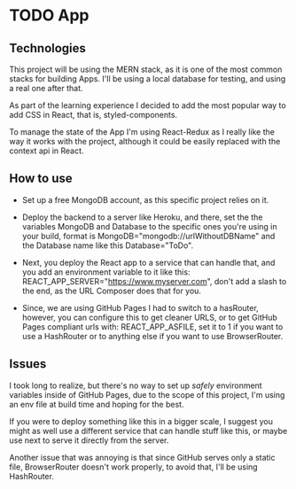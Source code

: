 # TODO App
## Technologies
This project will be using the MERN stack, as it is one of the most common stacks for building Apps.
I'll be using a local database for testing, and using a real one after that.

As part of the learning experience I decided to add the most popular way to add CSS in React, that is, styled-components.

To manage the state of the App I'm using React-Redux as I really like the way it works with the project, although it could be easily replaced with the context api in React.

## How to use
- Set up a free MongoDB account, as this specific project relies on it.


- Deploy the backend to a server like Heroku, and there, set the the variables MongoDB and Database to the specific ones you're using in your build, format is MongoDB="mongodb://urlWithoutDBName" and the Database name like this Database="ToDo".


- Next, you deploy the React app to a service that can handle that, and you add an environment variable to it like this: REACT_APP_SERVER="https://www.myserver.com", don't add a slash to the end, as the URL Composer does that for you.


- Since, we are using GitHub Pages I had to switch to a hasRouter, however, you can configure this to get cleaner URLS, or to get GitHub Pages compliant urls with: REACT_APP_ASFILE, set it to 1 if you want to use a HashRouter or to anything else if you want to use BrowserRouter.


## Issues
I took long to realize, but there's no way to set up *safely* environment variables inside of GitHub Pages, due to the scope of this project, I'm using an env file at build time and hoping for the best.

If you were to deploy something like this in a bigger scale, I suggest you might as well use a different service that can handle stuff like this, or maybe use next to serve it directly from the server.

Another issue that was annoying is that since GitHub serves only a static file, BrowserRouter doesn't work properly, to avoid that, I'll be using HashRouter.